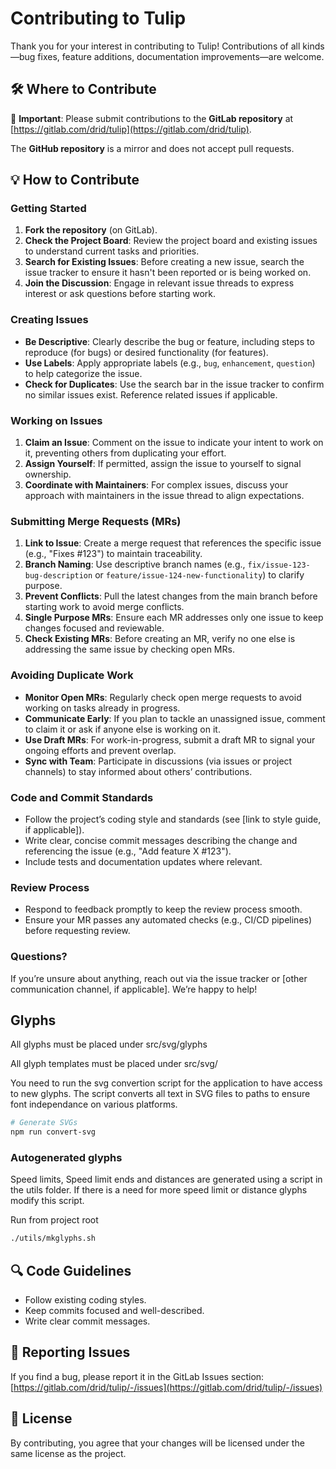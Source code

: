 # Contributing to Tulip

Thank you for your interest in contributing to Tulip! Contributions of all kinds—bug fixes, feature additions, documentation improvements—are welcome.

## 🛠 Where to Contribute

🚨 **Important**: Please submit contributions to the **GitLab repository** at  
[https://gitlab.com/drid/tulip](https://gitlab.com/drid/tulip).  

The **GitHub repository** is a mirror and does not accept pull requests.

## 💡 How to Contribute

### Getting Started
1. **Fork the repository** (on GitLab).
1. **Check the Project Board**: Review the project board and existing issues to understand current tasks and priorities.
2. **Search for Existing Issues**: Before creating a new issue, search the issue tracker to ensure it hasn't been reported or is being worked on.
3. **Join the Discussion**: Engage in relevant issue threads to express interest or ask questions before starting work.

### Creating Issues
- **Be Descriptive**: Clearly describe the bug or feature, including steps to reproduce (for bugs) or desired functionality (for features).
- **Use Labels**: Apply appropriate labels (e.g., `bug`, `enhancement`, `question`) to help categorize the issue.
- **Check for Duplicates**: Use the search bar in the issue tracker to confirm no similar issues exist. Reference related issues if applicable.

### Working on Issues
1. **Claim an Issue**: Comment on the issue to indicate your intent to work on it, preventing others from duplicating your effort.
2. **Assign Yourself**: If permitted, assign the issue to yourself to signal ownership.
3. **Coordinate with Maintainers**: For complex issues, discuss your approach with maintainers in the issue thread to align expectations.

### Submitting Merge Requests (MRs)
1. **Link to Issue**: Create a merge request that references the specific issue (e.g., "Fixes #123") to maintain traceability.
2. **Branch Naming**: Use descriptive branch names (e.g., `fix/issue-123-bug-description` or `feature/issue-124-new-functionality`) to clarify purpose.
3. **Prevent Conflicts**: Pull the latest changes from the main branch before starting work to avoid merge conflicts.
4. **Single Purpose MRs**: Ensure each MR addresses only one issue to keep changes focused and reviewable.
5. **Check Existing MRs**: Before creating an MR, verify no one else is addressing the same issue by checking open MRs.

### Avoiding Duplicate Work
- **Monitor Open MRs**: Regularly check open merge requests to avoid working on tasks already in progress.
- **Communicate Early**: If you plan to tackle an unassigned issue, comment to claim it or ask if anyone else is working on it.
- **Use Draft MRs**: For work-in-progress, submit a draft MR to signal your ongoing efforts and prevent overlap.
- **Sync with Team**: Participate in discussions (via issues or project channels) to stay informed about others’ contributions.

### Code and Commit Standards
- Follow the project’s coding style and standards (see [link to style guide, if applicable]).
- Write clear, concise commit messages describing the change and referencing the issue (e.g., "Add feature X #123").
- Include tests and documentation updates where relevant.

### Review Process
- Respond to feedback promptly to keep the review process smooth.
- Ensure your MR passes any automated checks (e.g., CI/CD pipelines) before requesting review.

### Questions?
If you’re unsure about anything, reach out via the issue tracker or [other communication channel, if applicable]. We’re happy to help!

## Glyphs

All glyphs must be placed under src/svg/glyphs

All glyph templates must be placed under src/svg/

You need to run the svg convertion script for the application to have access to new glyphs. The script converts all text in SVG files to paths to ensure font independance on various platforms.
```bash
# Generate SVGs
npm run convert-svg
```

### Autogenerated glyphs
Speed limits, Speed limit ends and distances are generated using a script in the utils folder. If there is a need for more speed limit or distance glyphs modify this script.

Run from project root
```bash
./utils/mkglyphs.sh
```

## 🔍 Code Guidelines

- Follow existing coding styles.
- Keep commits focused and well-described.
- Write clear commit messages.

## 🐛 Reporting Issues

If you find a bug, please report it in the GitLab Issues section:  
[https://gitlab.com/drid/tulip/-/issues](https://gitlab.com/drid/tulip/-/issues)

## 📄 License

By contributing, you agree that your changes will be licensed under the same license as the project.

